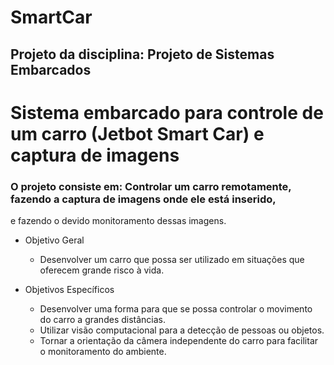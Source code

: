 # SmartCar

## Projeto da disciplina: Projeto de Sistemas Embarcados
# Sistema embarcado para controle de um carro (Jetbot Smart Car) e captura de imagens

### O projeto consiste em: Controlar um carro remotamente, fazendo a captura de imagens onde ele está inserido,
e fazendo o devido monitoramento dessas imagens.

- Objetivo Geral
  - Desenvolver um carro que possa ser utilizado em situações que oferecem grande risco à vida.

- Objetivos Específicos
  - Desenvolver uma forma para que se possa controlar o movimento do carro a grandes distâncias.
  - Utilizar visão computacional para a detecção de pessoas ou objetos.
  - Tornar a orientação da câmera independente do carro para facilitar o monitoramento do ambiente.
